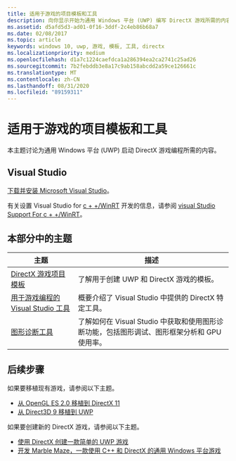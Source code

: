 ```yaml
---
title: 适用于游戏的项目模板和工具
description: 向你显示开始为通用 Windows 平台 (UWP) 编写 DirectX 游戏所需的内容。
ms.assetid: d5afd5d3-ad01-0f16-3ddf-2c4eb86b68a7
ms.date: 02/08/2017
ms.topic: article
keywords: windows 10, uwp, 游戏, 模板, 工具, directx
ms.localizationpriority: medium
ms.openlocfilehash: d1a7c1224caefdca1a286394ea2ca2741c25ad26
ms.sourcegitcommit: 7b2febddb3e8a17c9ab158abcdd2a59ce126661c
ms.translationtype: MT
ms.contentlocale: zh-CN
ms.lasthandoff: 08/31/2020
ms.locfileid: "89159311"
---
```

# <a name="project-templates-and-tools-for-games"></a>适用于游戏的项目模板和工具

本主题讨论为通用 Windows 平台 (UWP) 启动 DirectX 游戏编程所需的内容。

## <a name="visual-studio"></a>Visual Studio

[下载并安装 Microsoft Visual Studio](https://visualstudio.microsoft.com/downloads/)。

有关设置 Visual Studio for [c + +/WinRT](../cpp-and-winrt-apis/index.md) 开发的信息，请参阅 [visual Studio Support For c + +/WinRT](../cpp-and-winrt-apis/intro-to-using-cpp-with-winrt.md#visual-studio-support-for-cwinrt-xaml-the-vsix-extension-and-the-nuget-package)。

## <a name="topics-in-this-section"></a>本部分中的主题

|主题|描述|
|-|-|
|[DirectX 游戏项目模板](user-interface.md)|了解用于创建 UWP 和 DirectX 游戏的模板。|
|[用于游戏编程的 Visual Studio 工具](set-up-visual-studio-for-game-development.md)|概要介绍了 Visual Studio 中提供的 DirectX 特定工具。|
|[图形诊断工具](use-the-directx-runtime-and-visual-studio-graphics-diagnostic-features.md)|了解如何在 Visual Studio 中获取和使用图形诊断功能，包括图形调试、图形框架分析和 GPU 使用率。|

## <a name="next-steps"></a>后续步骤

如果要移植现有游戏，请参阅以下主题。

- [从 OpenGL ES 2.0 移植到 DirectX 11](port-from-opengl-es-2-0-to-directx-11-1.md)
- [从 Direct3D 9 移植到 UWP](porting-your-directx-9-game-to-windows-store.md)

如果要创建新的 DirectX 游戏，请参阅以下主题。

- [使用 DirectX 创建一款简单的 UWP 游戏](tutorial--create-your-first-uwp-directx-game.md)
- [开发 Marble Maze，一款使用 C++ 和 DirectX 的通用 Windows 平台游戏](developing-marble-maze-a-windows-store-game-in-cpp-and-directx.md)